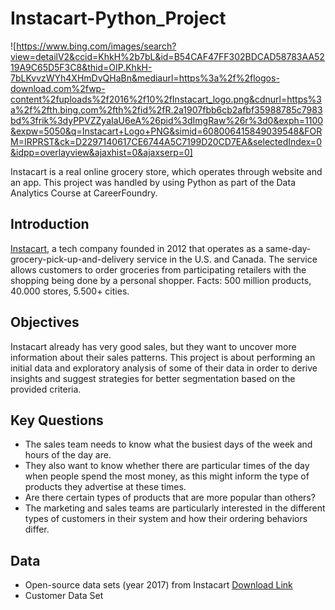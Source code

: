 # Instacart-Python_Project

![https://www.bing.com/images/search?view=detailV2&ccid=KhkH%2b7bL&id=B54CAF47FF302BDCAD58783AA5219A9C65D5F3C8&thid=OIP.KhkH-7bLKvvzWYh4XHmDvQHaBn&mediaurl=https%3a%2f%2flogos-download.com%2fwp-content%2fuploads%2f2016%2f10%2fInstacart_logo.png&cdnurl=https%3a%2f%2fth.bing.com%2fth%2fid%2fR.2a1907fbb6cb2afbf35988785c7983bd%3frik%3dyPPVZZyaIaU6eA%26pid%3dImgRaw%26r%3d0&exph=1100&expw=5050&q=Instacart+Logo+PNG&simid=608006415849039548&FORM=IRPRST&ck=D2297140617CE6744A5C7199D20CD7EA&selectedIndex=0&idpp=overlayview&ajaxhist=0&ajaxserp=0]

Instacart is a real online grocery store, which operates through website and an app. 
This project was handled by using Python as part of the Data Analytics Course at CareerFoundry.

## Introduction 

[Instacart](www.instacart.com), a tech company founded in 2012 that operates as a same-day-grocery-pick-up-and-delivery service in the U.S. and Canada.
The service allows customers to order groceries from participating retailers with the shopping being done by a personal shopper.
Facts: 500 million products, 40.000 stores, 5.500+ cities.


## Objectives

Instacart already has very good sales, but they want to uncover more
information about their sales patterns. This project is about performing an initial data and exploratory
analysis of some of their data in order to derive insights and suggest strategies for better
segmentation based on the provided criteria.

## Key Questions

- The sales team needs to know what the busiest days of the week and hours of the day are.
- They also want to know whether there are particular times of the day when people spend
  the most money, as this might inform the type of products they advertise at these times.
- Are there certain types of products that are more popular than others?
- The marketing and sales teams are particularly interested in the different types of
  customers in their system and how their ordering behaviors differ.
  
## Data

- Open-source data sets (year 2017) from Instacart [Download Link](https://www.instacart.com/datasets/grocery-shopping-2017)
- Customer Data Set
  

